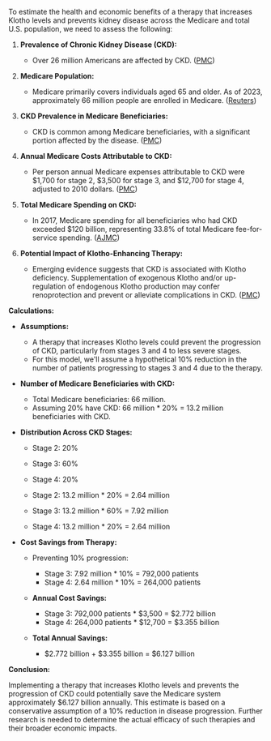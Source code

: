 To estimate the health and economic benefits of a therapy that increases Klotho levels and prevents kidney disease across the Medicare and total U.S. population, we need to assess the following:

1. **Prevalence of Chronic Kidney Disease (CKD):**
   - Over 26 million Americans are affected by CKD. ([PMC](https://pmc.ncbi.nlm.nih.gov/articles/PMC3911771/))

2. **Medicare Population:**
   - Medicare primarily covers individuals aged 65 and older. As of 2023, approximately 66 million people are enrolled in Medicare. ([Reuters](https://www.reuters.com/business/healthcare-pharmaceuticals/top-medicare-drugs-headed-price-cuts-2024-08-15/))

3. **CKD Prevalence in Medicare Beneficiaries:**
   - CKD is common among Medicare beneficiaries, with a significant portion affected by the disease. ([PMC](https://pmc.ncbi.nlm.nih.gov/articles/PMC3752941/))

4. **Annual Medicare Costs Attributable to CKD:**
   - Per person annual Medicare expenses attributable to CKD were $1,700 for stage 2, $3,500 for stage 3, and $12,700 for stage 4, adjusted to 2010 dollars. ([PMC](https://pmc.ncbi.nlm.nih.gov/articles/PMC3752941/))

5. **Total Medicare Spending on CKD:**
   - In 2017, Medicare spending for all beneficiaries who had CKD exceeded $120 billion, representing 33.8% of total Medicare fee-for-service spending. ([AJMC](https://www.ajmc.com/view/medical-costs-for-managing-chronic-kidney-disease-and-related-complications-in-patients-with-chronic-kidney-disease-and-type-2-diabetes))

6. **Potential Impact of Klotho-Enhancing Therapy:**
   - Emerging evidence suggests that CKD is associated with Klotho deficiency. Supplementation of exogenous Klotho and/or up-regulation of endogenous Klotho production may confer renoprotection and prevent or alleviate complications in CKD. ([PMC](https://pmc.ncbi.nlm.nih.gov/articles/PMC3911771/))

**Calculations:**

- **Assumptions:**
  - A therapy that increases Klotho levels could prevent the progression of CKD, particularly from stages 3 and 4 to less severe stages.
  - For this model, we'll assume a hypothetical 10% reduction in the number of patients progressing to stages 3 and 4 due to the therapy.

- **Number of Medicare Beneficiaries with CKD:**
  - Total Medicare beneficiaries: 66 million.
  - Assuming 20% have CKD: 66 million * 20% = 13.2 million beneficiaries with CKD.

- **Distribution Across CKD Stages:**
  - Stage 2: 20%
  - Stage 3: 60%
  - Stage 4: 20%

  - Stage 2: 13.2 million * 20% = 2.64 million
  - Stage 3: 13.2 million * 60% = 7.92 million
  - Stage 4: 13.2 million * 20% = 2.64 million

- **Cost Savings from Therapy:**
  - Preventing 10% progression:
    - Stage 3: 7.92 million * 10% = 792,000 patients
    - Stage 4: 2.64 million * 10% = 264,000 patients

  - **Annual Cost Savings:**
    - Stage 3: 792,000 patients * $3,500 = $2.772 billion
    - Stage 4: 264,000 patients * $12,700 = $3.355 billion

  - **Total Annual Savings:**
    - $2.772 billion + $3.355 billion = $6.127 billion

**Conclusion:**

Implementing a therapy that increases Klotho levels and prevents the progression of CKD could potentially save the Medicare system approximately $6.127 billion annually. This estimate is based on a conservative assumption of a 10% reduction in disease progression. Further research is needed to determine the actual efficacy of such therapies and their broader economic impacts. 